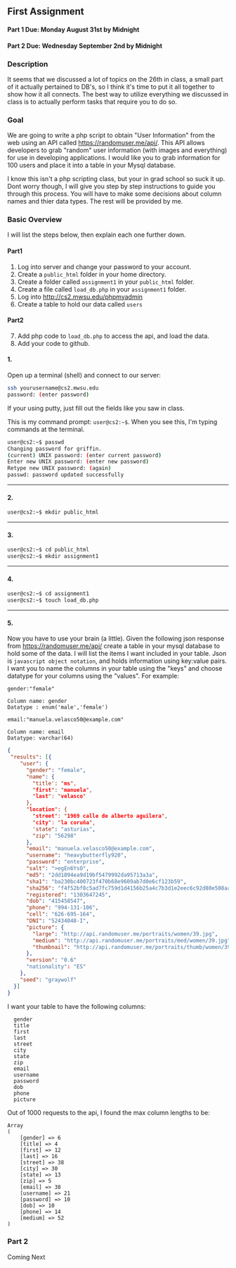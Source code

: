 ## First Assignment

#### Part 1 Due: Monday August 31st by Midnight
#### Part 2 Due: Wednesday September 2nd by Midnight

### Description

It seems that we discussed a lot of topics on the 26th in class, a small part of it actually pertained to DB's, so 
I think it's time to put it all together to show how it all connects. The best way to utilize everything we discussed 
in class is to actually perform tasks that require you to do so.  

### Goal

We are going to write a php script to obtain "User Information" from the web using an API called https://randomuser.me/api/. 
This API allows developers to grab "random" user information (with images and everything) for use in developing applications.
I would like you to grab information for 100 users and place it into a table in your Mysql database.

I know this isn't a php scripting class, but your in grad school so suck it up. Dont worry though, I will give you step by 
step instructions to guide you through this process. You will have to make some decisions about column names and thier data
types. The rest will be provided by me.


### Basic Overview

I will list the steps below, then explain each one further down.

#### Part1

1. Log into server and change your password to your account.
2. Create a `public_html` folder in your home directory. 
3. Create a folder called `assignment1` in your `public_html` folder.
4. Create a file called `load_db.php` in your `assignment1` folder. 
5. Log into http://cs2.mwsu.edu/phpmyadmin 
6. Create a table to hold our data called `users` 

#### Part2
7. Add php code to `load_db.php` to access the api, and load the data.
8. Add your code to github.


#### 1.

Open up a terminal (shell) and connect to our server:
```bash
ssh yourusername@cs2.mwsu.edu
password: (enter password)
```
If your using putty, just fill out the fields like you saw in class.

This is my command prompt: `user@cs2:~$`. When you see this, I'm typing commands at the terminal.

```bash
user@cs2:~$ passwd
Changing password for griffin.
(current) UNIX password: (enter current password)
Enter new UNIX password: (enter new password)
Retype new UNIX password: (again)
passwd: password updated successfully
```

---

#### 2.

```bash
user@cs2:~$ mkdir public_html
```

---

#### 3.

```bash
user@cs2:~$ cd public_html
user@cs2:~$ mkdir assignment1
```

---

#### 4.

```bash
user@cs2:~$ cd assignment1
user@cs2:~$ touch load_db.php
```

---

#### 5.

Now you have to use your brain (a little). Given the following json response from https://randomuser.me/api/ create a table in 
your mysql database to hold some of the data. I will list the items I want included in your table. Json is `javascript object
notation`, and holds information using key:value pairs. I want you to name the columns in your table using the "keys" and choose
datatype for your columns using the "values". For example:

```
gender:"female"

Column name: gender
Datatype : enum('male','female')

email:"manuela.velasco50@example.com"

Column name: email
Datatype: varchar(64)
```

```json
{
 "results": [{
    "user": {
      "gender": "female",
      "name": {
        "title': "ms",
        "first": "manuela",
        "last": "velasco"
      },
      "location": {
        "street": "1969 calle de alberto aguilera",
        "city": "la coruña",
        'state": "asturias",
        "zip": "56298"
      },
      "email": "manuela.velasco50@example.com",
      "username": "heavybutterfly920",
      "password": "enterprise",
      "salt": ">egEn6YsO",
      "md5": "2dd1894ea9d19bf5479992da95713a3a",
      "sha1": "ba230bc400723f470b68e9609ab7d0e6cf123b59",
      "sha256": "f4f52bf8c5ad7fc759d1d4156b25a4c7b3d1e2eec6c92d80e508aa0b7946d4ba",
      "registered": "1303647245",
      "dob": "415458547",
      "phone": "994-131-106",
      "cell": "626-695-164",
      "DNI": "52434048-I",
      "picture": {
        "large": "http://api.randomuser.me/portraits/women/39.jpg",
        "medium": "http://api.randomuser.me/portraits/med/women/39.jpg",
        "thumbnail": "http://api.randomuser.me/portraits/thumb/women/39.jpg",
      },
      "version": "0.6"
      "nationality": "ES"
    },
    "seed": "graywolf"
  }]
}
```

I want your table to have the following columns:

```
  gender
  title
  first
  last
  street
  city
  state
  zip
  email
  username
  password
  dob
  phone
  picture 
```

Out of 1000 requests to the api, I found the max column lengths to be:

```
Array
(
    [gender] => 6
    [title] => 4
    [first] => 12
    [last] => 16
    [street] => 38
    [city] => 30
    [state] => 13
    [zip] => 5
    [email] => 38
    [username] => 21
    [password] => 10
    [dob] => 10
    [phone] => 14
    [medium] => 52
)
```

### Part 2

Coming Next


